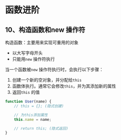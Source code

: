 # 函数进阶

## 10、构造函数和new 操作符

构造函数：主要用来实现可重用的对象

+ 以大写字母开头
+ 只能用`new` 操作符执行

当一个函数被`new` 操作符执行时，会执行以下步骤：

1. 创建一个新的空对象，并分配给`this`
2. 函数体执行。通常它会修改`this`，并为其添加新的属性
3. 返回`this` 的值

```javascript
function User(name) {
    // this = {}; (隐式创建)

    // 为this添加属性
    this.name = name;

    // return this; (隐式返回)
}
```
